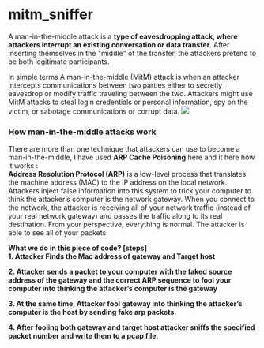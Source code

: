 # mitm_sniffer
A man-in-the-middle attack is a **type of eavesdropping attack, where attackers interrupt an existing conversation or data transfer**. After inserting themselves in the "middle" of the transfer, the attackers pretend to be both legitimate participants.

In simple terms A man-in-the-middle (MitM) attack is when an attacker intercepts communications between two parties either to secretly eavesdrop or modify traffic traveling between the two. Attackers might use MitM attacks to steal login credentials or personal information, spy on the victim, or sabotage communications or corrupt data.
![](https://www.bettercap.org/legacy/assets/img/mitm.jpg)

### How man-in-the-middle attacks work
There are more than one technique that attackers can use to become a man-in-the-middle, I have used **ARP Cache Poisoning** here and it here how it works :  
**Address Resolution Protocol (ARP)** is a low-level process that translates the machine address (MAC) to the IP address on the local network.
Attackers inject false information into this system to trick your computer to think the attacker’s computer is the network gateway. When you connect to the network, the attacker is receiving all of your network traffic (instead of your real network gateway) and passes the traffic along to its real destination. From your perspective, everything is normal. The attacker is able to see all of your packets.  

**What we do in this piece of code? [steps]**  
**1. Attacker Finds the Mac address of gateway and Target host**  

**2. Attacker sends a packet to your computer with the faked source address of the gateway and the correct ARP sequence to fool your computer into thinking the attacker’s computer is the gateway**  

**3. At the same time, Attacker fool gateway into thinking the attacker’s computer is the host by sending fake arp packets.**  

**4. After fooling both gateway and target host attacker sniffs the specified packet number and write them to a pcap file.**
